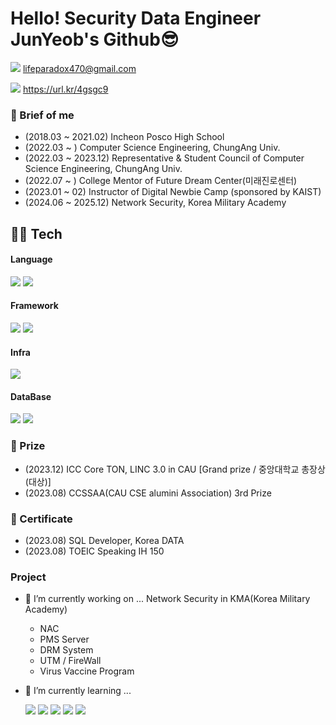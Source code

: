 <!--
**dev-0eum/dev-0eum** is a ✨ _special_ ✨ repository because its `README.md` (this file) appears on your GitHub profile.
https://velog.io/@oka1313/Github-%EA%B9%83%ED%97%88%EB%B8%8C-%ED%94%84%EB%A1%9C%ED%95%84-%EA%BE%B8%EB%AF%B8%EA%B8%B0
https://velog.io/@noyohanx/GIT-%ED%94%84%EB%A1%9C%ED%95%84-%ED%99%94%EB%A9%B4-%EA%BE%B8%EB%AF%B8%EA%B8%B0
-->
# Hello! Security Data Engineer JunYeob's Github😎
![](https://img.shields.io/badge/Gmail-D14836?style=for-the-badge&logo=gmail&logoColor=white) 
lifeparadox470@gmail.com

![](https://img.shields.io/badge/LinkedIn-0077B5?style=for-the-badge&logo=linkedin&logoColor=white) 
https://url.kr/4gsgc9
### 💾 Brief of me
- (2018.03 ~ 2021.02) Incheon Posco High School 
- (2022.03 ~ ) Computer Science Engineering, ChungAng Univ. 
- (2022.03 ~ 2023.12) Representative & Student Council of Computer Science Engineering, ChungAng Univ.
- (2022.07 ~ ) College Mentor of Future Dream Center(미래진로센터)
- (2023.01 ~ 02) Instructor of Digital Newbie Camp (sponsored by KAIST)
- (2024.06 ~ 2025.12) Network Security, Korea Military Academy 


## 👨‍💻 Tech
#### Language
![](https://img.shields.io/badge/Python-3776AB?style=for-the-badge&logo=python&logoColor=white) ![](https://img.shields.io/badge/Java-ED8B00?style=for-the-badge&logo=openjdk&logoColor=white) ![]()
#### Framework
![](https://img.shields.io/badge/Next.js-000?logo=nextdotjs&logoColor=fff&style=for-the-badge) ![](https://img.shields.io/badge/Flutter-02569B?style=for-the-badge&logo=flutter&logoColor=white)
#### Infra
![](https://img.shields.io/badge/Amazon_AWS-FF9900?style=for-the-badge&logo=amazonaws&logoColor=white)
#### DataBase
![](https://img.shields.io/badge/MySQL-00000F?style=for-the-badge&logo=mysql&logoColor=white) ![](https://img.shields.io/badge/MongoDB-4EA94B?style=for-the-badge&logo=mongodb&logoColor=white)

### 🏅 Prize
- (2023.12) ICC Core TON, LINC 3.0 in CAU [Grand prize / 중앙대학교 총장상(대상)]
- (2023.08) CCSSAA(CAU CSE alumini Association) 3rd Prize

### 📜 Certificate
- (2023.08) SQL Developer, Korea DATA
- (2023.08) TOEIC Speaking IH 150

### Project




- 🔭 I’m currently working on ...
  Network Security in KMA(Korea Military Academy)
  - NAC
  - PMS Server
  - DRM System
  - UTM / FireWall
  - Virus Vaccine Program
- 🌱 I’m currently learning ...
  
  ![](https://img.shields.io/badge/PostgreSQL-316192?style=for-the-badge&logo=postgresql&logoColor=white)
  ![](https://img.shields.io/badge/Spring-6DB33F?style=for-the-badge&logo=spring&logoColor=white)
  ![](https://img.shields.io/badge/Django-092E20?style=for-the-badge&logo=django&logoColor=white)
  ![](https://img.shields.io/badge/Flask-000000?style=for-the-badge&logo=flask&logoColor=white)
  ![](https://img.shields.io/badge/Airflow-F3F3F3?style=for-the-badge&logo=Apache%20Airflow&logoColor=white)

  <!--
- 👯 I’m looking to collaborate on ...
- 🤔 I’m looking for help with ...
- 💬 Ask me about ...
- 📫 How to reach me: ...
- 😄 Pronouns: ...
- ⚡ Fun fact: ...
-->


